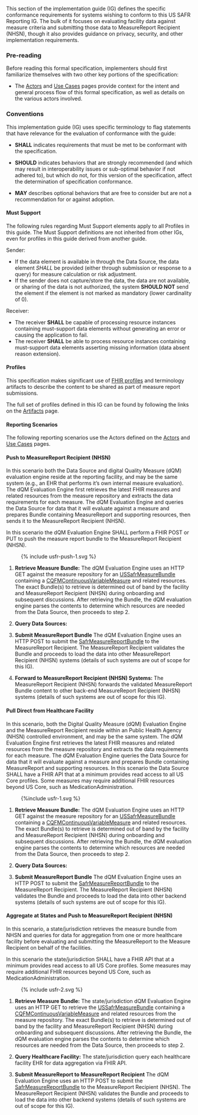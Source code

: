This section of the implementation guide (IG) defines the specific conformance requirements for systems wishing to conform to this US SAFR Reporting IG. The bulk of it focuses on evaluating facility data against measure criteria and submitting those data to MeasureReport Recipient (NHSN), though it also provides guidance on privacy, security, and other implementation requirements.

### Pre-reading

Before reading this formal specification, implementers should first familiarize themselves with two other key portions of the specification:

* The [Actors](actors.html) and [Use Cases](usecases.html) pages provide context for the intent and general process flow of this formal specification, as well as details on the various actors involved.


### Conventions

This implementation guide (IG) uses specific terminology to flag statements that have relevance for the evaluation of conformance with the guide:

* **SHALL** indicates requirements that must be met to be conformant with the specification.

* **SHOULD** indicates behaviors that are strongly recommended (and which may result in interoperability issues or sub-optimal behavior if not adhered to), but which do not, for this version of the specification, affect the determination of specification conformance.

* **MAY** describes optional behaviors that are free to consider but are not a recommendation for or against adoption.

#### Must Support ###

The following rules regarding Must Support  elements apply to all Profiles in this guide. The Must Support definitions are not inherited from other IGs, even for profiles in this guide derived from another guide.

Sender:

* If the data element is available in through the Data Source, the data element *SHALL* be provided (either through submission or response to a query) for measure calculation or risk adjustment.
* If the sender does not capture/store the data, the data are not available, or sharing of the data is not authorized, the system **SHOULD NOT** send the element if the element is not marked as mandatory (lower cardinality of 0).

Receiver: 

* The receiver **SHALL** be capable of processing resource instances containing must-support data elements without generating an error or causing the application to fail.
* The receiver **SHALL** be able to process resource instances containing must-support data elements asserting missing information (data absent reason extension).

#### Profiles

This specification makes significant use of [FHIR profiles]({{site.data.fhir.path}}profiling.html) and terminology artifacts to describe the content to be shared as part of measure report submissions.

The full set of profiles defined in this IG can be found by following the links on the [Artifacts](artifacts.html) page.

#### Reporting Scenarios

The following reporting scenarios use the Actors defined on the [Actors](actors.html) and [Use Cases](usecases.html) pages.

#### Push to MeasureReport Recipient (NHSN)

In this scenario both the Data Source and digital Quality Measure (dQM) evaluation engine reside at the reporting facility, and may be the same system (e.g., an EHR that performs it’s own internal measure evaluation). The dQM Evaluation Engine first retrieves the latest FHIR measures and related resources from the measure repository and extracts the data requirements for each measure. The dQM Evaluation Engine and queries the Data Source for data that it will evaluate against a measure and prepares Bundle containing MeasureReport and supporting resources, then sends it to the MeasureReport Recipient (NHSN). 

In this scenario the dQM Evaluation Engine SHALL perform a FHIR POST or PUT to push the measure report bundle to the MeasureReport Recipient (NHSN).
<figure>
  {% include usfr-push-1.svg %}
  <figcaption></figcaption>
</figure>

1. **Retrieve Measure Bundle:** The dQM Evaluation Engine uses an HTTP GET against the measure repository for an [USSafrMeasureBundle](StructureDefinition-us-safr-measure-bundle.html) containing a [CQFMContinuousVariableMeasure]({{site.data.fhir.ver.cqfm}}/StructureDefinition-cv-measure-cqfm.html) <!--[CRMIShareableMeasure]({{site.data.fhir.ver.crmi}}/StructureDefinition-crmi-shareablemeasure.html)--> and related resources. The exact Bundle(s) to retrieve is determined out of band by the facility and MeasureReport Recipient (NHSN) during onboarding and subsequent discussions. After retrieving the Bundle, the dQM evaluation engine parses the contents to determine which resources are needed from the Data Source, then proceeds to step 2.

2. **Query Data Sources:**


3. **Submit MeasureReport Bundle** The dQM Evaluation Engine uses an HTTP POST to submit the [SafrMeasureReportBundle](StructureDefinition-us-safr-measurereport-bundle.html) to the MeasureReport Recipient. The MeasureReport Recipient validates the Bundle and proceeds to load the data into other MeasureReport Recipient (NHSN) systems (details of such systems are out of scope for this IG).

4. **Forward to MeasureReport Recipient (NHSN) Systems:** The MeasureReport Recipient (NHSN) forwards the validated MeasureReport Bundle content to other back-end MeasureReport Recipient (NHSN) systems (details of such systems are out of scope for this IG).



#### Pull Direct from Healthcare Facility 
In this scenario, both the Digital Quality Measure (dQM) Evaluation Engine and the MeasureReport Recipient reside within an Public Health Agency (NHSN) controlled environment, and may be the same system. The dQM Evaluation Engine first retrieves the latest FHIR measures and related resources from the measure repository and extracts the data requirements for each measure. The dQM Evaluation Engine queries the Data Source for data that it will evaluate against a measure and prepares Bundle containing MeasureReport and supporting resources.
In this scenario the Data Source SHALL have a FHIR API that at a minimum provides read access to all US Core profiles. Some measures may require additional FHIR resources beyond US Core, such as MedicationAdministration.

<figure>
  {%include usfr-1.svg %}
  <figcaption></figcaption>
</figure>

1. **Retrieve Measure Bundle:** The dQM Evaluation Engine uses an HTTP GET against the measure repository for an [USSafrMeasureBundle](StructureDefinition-us-safr-measure-bundle.html) containing a [CQFMContinuousVariableMeasure]({{site.data.fhir.ver.cqfm}}/StructureDefinition-cv-measure-cqfm.html)<!--[CRMIShareableMeasure]({{site.data.fhir.ver.crmi}}/StructureDefinition-crmi-shareablemeasure.html)--> and related resources. The exact Bundle(s) to retrieve is determined out of band by the facility and MeasureReport Recipient (NHSN) during onboarding and subsequent discussions. After retrieving the Bundle, the dQM evaluation engine parses the contents to determine which resources are needed from the Data Source, then proceeds to step 2.

2. **Query Data Sources:**


3. **Submit MeasureReport Bundle** The dQM Evaluation Engine uses an HTTP POST to submit the [SafrMeasureReportBundle](StructureDefinition-us-safr-measurereport-bundle.html) to the MeasureReport Recipient. The MeasureReport Recipient (NHSN) validates the Bundle and proceeds to load the data into other backend systems (details of such systems are out of scope for this IG).


#### Aggregate at States and Push to MeasureReport Recipient (NHSN)
In this scenario, a state/jurisdiction retrieves the measure bundle from NHSN and queries for data for aggregation from one or more healthcare facility before evaluating and submitting the MeasureReport to the Measure Recipient on behalf of the facilities.

In this scenario the state/jurisdiction SHALL have a FHIR API that at a minimum provides read access to all US Core profiles. Some measures may require additional FHIR resources beyond US Core, such as MedicationAdministration.

<figure>
  {% include usfr-2.svg %}
  <figcaption></figcaption>
</figure>

1. **Retrieve Measure Bundle:** The state/jurisdiction dQM Evaluation Engine uses an HTTP GET to retrieve the [USSafrMeasureBundle](StructureDefinition-us-safr-measure-bundle.html) containing a [CQFMContinuousVariableMeasure]({{site.data.fhir.ver.cqfm}}/StructureDefinition-cv-measure-cqfm.html)<!--[CRMIShareableMeasure]({{site.data.fhir.ver.crmi}}/StructureDefinition-crmi-shareablemeasure.html)--> and related resources from the measure repository. The exact Bundle(s) to retrieve is determined out of band by the facility and MeasureReport Recipient (NHSN) during onboarding and subsequent discussions. After retrieving the Bundle, the dQM evaluation engine parses the contents to determine which resources are needed from the Data Source, then proceeds to step 2.

2. **Query Healthcare Facility:** The state/jurisdiction query each healthcare facility EHR for data aggregation via FHIR API. 

3. **Submit MeasureReport to MeasureReport Recipient** The dQM Evaluation Engine uses an HTTP POST to submit the [SafrMeasureReportBundle](StructureDefinition-us-safr-measurereport-bundle.html) to the MeasureReport Recipient (NHSN). The MeasureReport Recipient (NHSN) validates the Bundle and proceeds to load the data into other backend systems (details of such systems are out of scope for this IG).